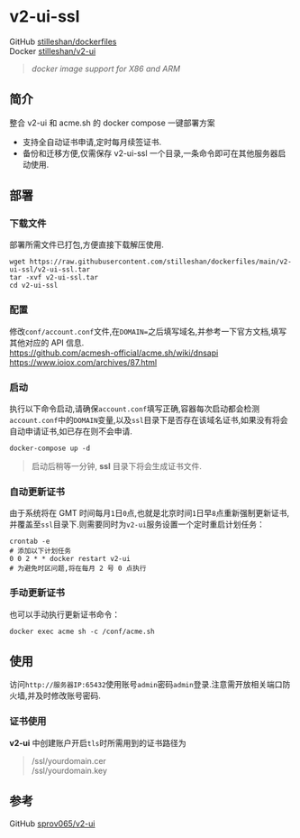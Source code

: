 # v2-ui-ssl

GitHub [stilleshan/dockerfiles](https://github.com/stilleshan/dockerfiles)  
Docker [stilleshan/v2-ui](https://hub.docker.com/r/stilleshan/v2-ui)
> *docker image support for X86 and ARM*

## 简介
整合 v2-ui 和 acme.sh 的 docker compose 一键部署方案
- 支持全自动证书申请,定时每月续签证书.
- 备份和迁移方便,仅需保存 v2-ui-ssl 一个目录,一条命令即可在其他服务器启动使用.

## 部署
### 下载文件
部署所需文件已打包,方便直接下载解压使用.
```shell
wget https://raw.githubusercontent.com/stilleshan/dockerfiles/main/v2-ui-ssl/v2-ui-ssl.tar
tar -xvf v2-ui-ssl.tar
cd v2-ui-ssl
```

### 配置
修改`conf/account.conf`文件,在`DOMAIN=`之后填写域名,并参考一下官方文档,填写其他对应的 API 信息.  
https://github.com/acmesh-official/acme.sh/wiki/dnsapi  
https://www.ioiox.com/archives/87.html


### 启动
执行以下命令启动,请确保`account.conf`填写正确,容器每次启动都会检测`account.conf`中的`DOMAIN`变量,以及`ssl`目录下是否存在该域名证书,如果没有将会自动申请证书,如已存在则不会申请.
```shell
docker-compose up -d
```
> 启动后稍等一分钟, **ssl** 目录下将会生成证书文件.

### 自动更新证书
由于系统将在 GMT 时间每月`1`日`0`点,也就是北京时间`1`日早`8`点重新强制更新证书,并覆盖至`ssl`目录下.则需要同时为`v2-ui`服务设置一个定时重启计划任务：
```shell
crontab -e
# 添加以下计划任务
0 0 2 * * docker restart v2-ui
# 为避免时区问题,将在每月 2 号 0 点执行
```

### 手动更新证书
也可以手动执行更新证书命令：
```shell
docker exec acme sh -c /conf/acme.sh
```

## 使用
访问`http://服务器IP:65432`使用账号`admin`密码`admin`登录.注意需开放相关端口防火墙,并及时修改账号密码.

### 证书使用
**v2-ui** 中创建账户开启`tls`时所需用到的证书路径为
> /ssl/yourdomain.cer  
/ssl/yourdomain.key


## 参考
GitHub [sprov065/v2-ui](https://github.com/sprov065/v2-ui)

